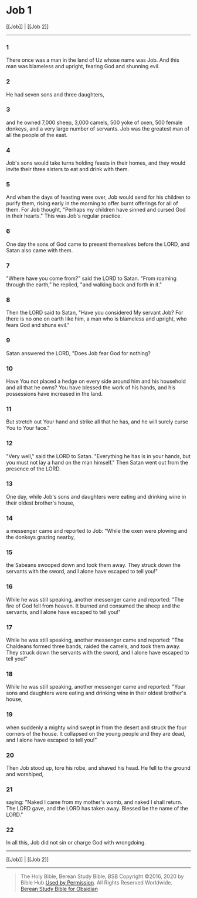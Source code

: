 # Job 1

[[Job]] | [[Job 2]]

---

### 1
There once was a man in the land of Uz whose name was Job. And this man was blameless and upright, fearing God and shunning evil.

### 2
He had seven sons and three daughters,

### 3
and he owned 7,000 sheep, 3,000 camels, 500 yoke of oxen, 500 female donkeys, and a very large number of servants. Job was the greatest man of all the people of the east.

### 4
Job's sons would take turns holding feasts in their homes, and they would invite their three sisters to eat and drink with them.

### 5
And when the days of feasting were over, Job would send for his children to purify them, rising early in the morning to offer burnt offerings for all of them. For Job thought, "Perhaps my children have sinned and cursed God in their hearts." This was Job's regular practice.

### 6
One day the sons of God came to present themselves before the LORD, and Satan also came with them.

### 7
"Where have you come from?" said the LORD to Satan. "From roaming through the earth," he replied, "and walking back and forth in it."

### 8
Then the LORD said to Satan, "Have you considered My servant Job? For there is no one on earth like him, a man who is blameless and upright, who fears God and shuns evil."

### 9
Satan answered the LORD, "Does Job fear God for nothing?

### 10
Have You not placed a hedge on every side around him and his household and all that he owns? You have blessed the work of his hands, and his possessions have increased in the land.

### 11
But stretch out Your hand and strike all that he has, and he will surely curse You to Your face."

### 12
"Very well," said the LORD to Satan. "Everything he has is in your hands, but you must not lay a hand on the man himself." Then Satan went out from the presence of the LORD.

### 13
One day, while Job's sons and daughters were eating and drinking wine in their oldest brother's house,

### 14
a messenger came and reported to Job: "While the oxen were plowing and the donkeys grazing nearby,

### 15
the Sabeans swooped down and took them away. They struck down the servants with the sword, and I alone have escaped to tell you!"

### 16
While he was still speaking, another messenger came and reported: "The fire of God fell from heaven. It burned and consumed the sheep and the servants, and I alone have escaped to tell you!"

### 17
While he was still speaking, another messenger came and reported: "The Chaldeans formed three bands, raided the camels, and took them away. They struck down the servants with the sword, and I alone have escaped to tell you!"

### 18
While he was still speaking, another messenger came and reported: "Your sons and daughters were eating and drinking wine in their oldest brother's house,

### 19
when suddenly a mighty wind swept in from the desert and struck the four corners of the house. It collapsed on the young people and they are dead, and I alone have escaped to tell you!"

### 20
Then Job stood up, tore his robe, and shaved his head. He fell to the ground and worshiped,

### 21
saying: "Naked I came from my mother's womb, and naked I shall return. The LORD gave, and the LORD has taken away. Blessed be the name of the LORD."

### 22
In all this, Job did not sin or charge God with wrongdoing.

---

[[Job]] | [[Job 2]]

---

> The Holy Bible, Berean Study Bible, BSB
> Copyright &copy;2016, 2020 by Bible Hub
> [Used by Permission](https://berean.bible/terms.htm). All Rights Reserved Worldwide.
> [Berean Study Bible for Obsidian](https://github.com/gapmiss/berean-study-bible-for-obsidian)

